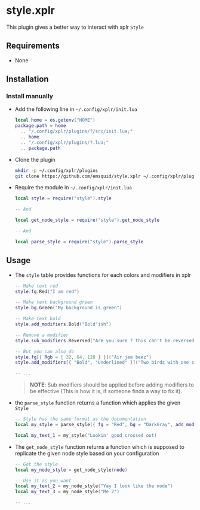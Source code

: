 # style.xplr

This plugin gives a better way to interact with xplr `Style`

## Requirements

- None

## Installation

### Install manually

- Add the following line in `~/.config/xplr/init.lua`

    ```lua
    local home = os.getenv("HOME")
    package.path = home
      .. "/.config/xplr/plugins/?/src/init.lua;"
      .. home
      .. "/.config/xplr/plugins/?.lua;"
      .. package.path
    ```

- Clone the plugin

    ```bash
    mkdir -p ~/.config/xplr/plugins
    git clone https://github.com/emsquid/style.xplr ~/.config/xplr/plugins/style
    ```

- Require the module in `~/.config/xplr/init.lua`

    ```lua
    local style = require("style").style

    -- And
    
    local get_node_style = require("style").get_node_style

    -- And
    
    local parse_style = require("style").parse_style
    ```

## Usage

- The `style` table provides functions for each colors and modifiers in xplr
    ```lua
    -- Make text red
    style.fg.Red("I am red")

    -- Make text background green
    style.bg.Green("My background is green")

    -- Make text bold
    style.add_modifiers.Bold("Bold'ish")

    -- Remove a modifier
    style.sub_modifiers.Reversed("Are you sure ? this can't be reversed")

    -- But you can also do
    style.fg[{ Rgb = { 32, 64, 128 } }]("Air jee beez")
    style.add_modifiers[{ "Bold", "Underlined" }]("Two birds with one stone")
    
    -- ...
    ```
    > **NOTE**: Sub modifiers should be applied before adding modifiers to be effective (This is how it is, if someone finds a way to fix it).

- the `parse_style` function returns a function which applies the given `Style` 
    ```lua
    -- Style has the same format as the documentation
    local my_style = parse_style({ fg = "Red", bg = "DarkGray", add_modifiers = { "Bold", "CrossedOut" } })

    local my_text_1 = my_style("Lookin' good crossed out)
    ```

- The `get_node_style` function returns a function which is supposed to replicate the given node style based on your configuration
    ```lua
    -- Get the style
    local my_node_style = get_node_style(node) 

    -- Use it as you want
    local my_text_2 = my_node_style("Yay I look like the node")
    local my_text_3 = my_node_style("Me 2")

    -- ...
    ```
